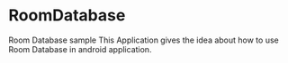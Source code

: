 # RoomDatabase
Room Database sample
This Application gives the idea about how to use Room Database in android application.
